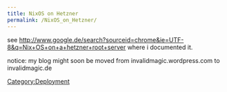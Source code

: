 ```yaml
---
title: NixOS on Hetzner
permalink: /NixOS_on_Hetzner/
---
```


see <http://www.google.de/search?sourceid=chrome&ie=UTF-8&q=Nix+OS+on+a+hetzner+root+server> where i documented it.

notice: my blog might soon be moved from invalidmagic.wordpress.com to invalidmagic.de

[Category:Deployment](/Category:Deployment "wikilink")